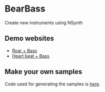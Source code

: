 # BearBass
Create new instruments using NSynth

## Demo websites
- [Roar + Bass](https://bear.mathigatti.com/)
- [Heart beat + Bass](https://heart.mathigatti.com/)

## Make your own samples

Code used for generating the samples is [here](https://colab.research.google.com/drive/1c8EEo-igvGdhPwDNeLecizJRKodVro09#scrollTo=3Eh71eovH4NZ).
